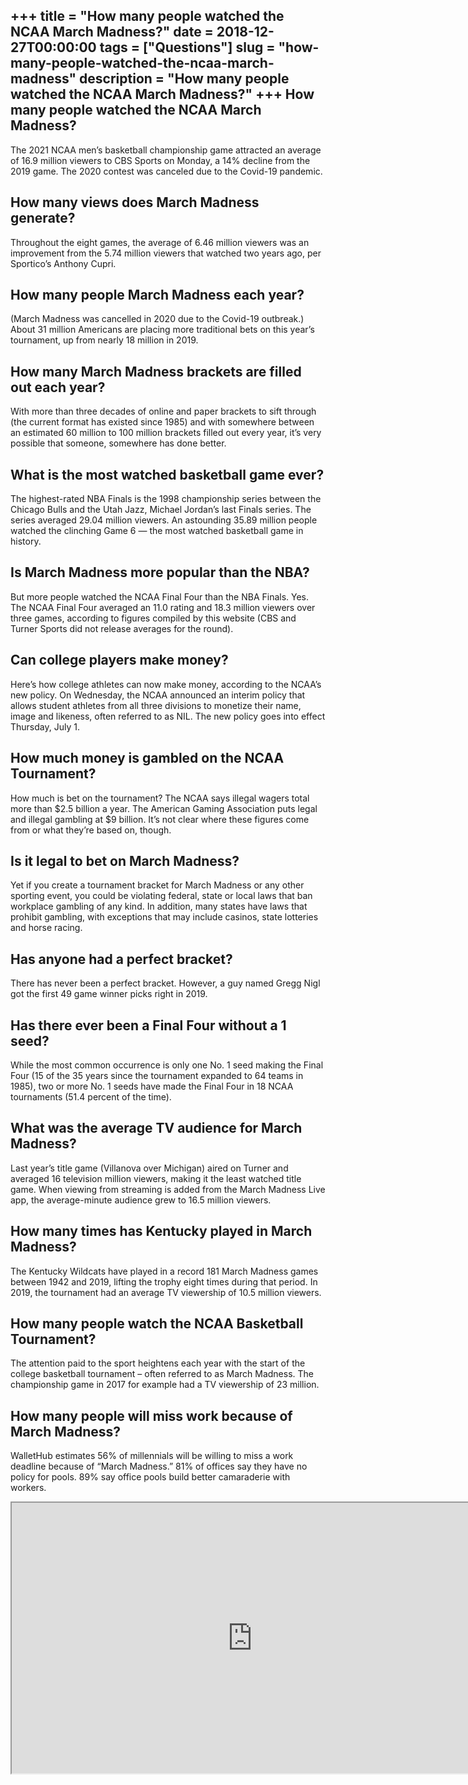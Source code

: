 +++
title = "How many people watched the NCAA March Madness?"
date = 2018-12-27T00:00:00
tags = ["Questions"]
slug = "how-many-people-watched-the-ncaa-march-madness"
description = "How many people watched the NCAA March Madness?"
+++
How many people watched the NCAA March Madness?
-----------------------------------------------

The 2021 NCAA men’s basketball championship game attracted an average of 16.9 million viewers to CBS Sports on Monday, a 14% decline from the 2019 game. The 2020 contest was canceled due to the Covid-19 pandemic.

How many views does March Madness generate?
-------------------------------------------

Throughout the eight games, the average of 6.46 million viewers was an improvement from the 5.74 million viewers that watched two years ago, per Sportico’s Anthony Cupri.

How many people March Madness each year?
----------------------------------------

(March Madness was cancelled in 2020 due to the Covid-19 outbreak.) About 31 million Americans are placing more traditional bets on this year’s tournament, up from nearly 18 million in 2019.

How many March Madness brackets are filled out each year?
---------------------------------------------------------

With more than three decades of online and paper brackets to sift through (the current format has existed since 1985) and with somewhere between an estimated 60 million to 100 million brackets filled out every year, it’s very possible that someone, somewhere has done better.

What is the most watched basketball game ever?
----------------------------------------------

The highest-rated NBA Finals is the 1998 championship series between the Chicago Bulls and the Utah Jazz, Michael Jordan’s last Finals series. The series averaged 29.04 million viewers. An astounding 35.89 million people watched the clinching Game 6 — the most watched basketball game in history.

Is March Madness more popular than the NBA?
-------------------------------------------

But more people watched the NCAA Final Four than the NBA Finals. Yes. The NCAA Final Four averaged an 11.0 rating and 18.3 million viewers over three games, according to figures compiled by this website (CBS and Turner Sports did not release averages for the round).

Can college players make money?
-------------------------------

Here’s how college athletes can now make money, according to the NCAA’s new policy. On Wednesday, the NCAA announced an interim policy that allows student athletes from all three divisions to monetize their name, image and likeness, often referred to as NIL. The new policy goes into effect Thursday, July 1.

How much money is gambled on the NCAA Tournament?
-------------------------------------------------

How much is bet on the tournament? The NCAA says illegal wagers total more than $2.5 billion a year. The American Gaming Association puts legal and illegal gambling at $9 billion. It’s not clear where these figures come from or what they’re based on, though.

Is it legal to bet on March Madness?
------------------------------------

Yet if you create a tournament bracket for March Madness or any other sporting event, you could be violating federal, state or local laws that ban workplace gambling of any kind. In addition, many states have laws that prohibit gambling, with exceptions that may include casinos, state lotteries and horse racing.

Has anyone had a perfect bracket?
---------------------------------

There has never been a perfect bracket. However, a guy named Gregg Nigl got the first 49 game winner picks right in 2019.

Has there ever been a Final Four without a 1 seed?
--------------------------------------------------

While the most common occurrence is only one No. 1 seed making the Final Four (15 of the 35 years since the tournament expanded to 64 teams in 1985), two or more No. 1 seeds have made the Final Four in 18 NCAA tournaments (51.4 percent of the time).

What was the average TV audience for March Madness?
---------------------------------------------------

Last year’s title game (Villanova over Michigan) aired on Turner and averaged 16 television million viewers, making it the least watched title game. When viewing from streaming is added from the March Madness Live app, the average-minute audience grew to 16.5 million viewers.

How many times has Kentucky played in March Madness?
----------------------------------------------------

The Kentucky Wildcats have played in a record 181 March Madness games between 1942 and 2019, lifting the trophy eight times during that period. In 2019, the tournament had an average TV viewership of 10.5 million viewers.

How many people watch the NCAA Basketball Tournament?
-----------------------------------------------------

The attention paid to the sport heightens each year with the start of the college basketball tournament – often referred to as March Madness. The championship game in 2017 for example had a TV viewership of 23 million.

How many people will miss work because of March Madness?
--------------------------------------------------------

WalletHub estimates 56% of millennials will be willing to miss a work deadline because of “March Madness.” 81% of offices say they have no policy for pools. 89% say office pools build better camaraderie with workers.

<iframe allow="accelerometer; autoplay; clipboard-write; encrypted-media; gyroscope; picture-in-picture" allowfullscreen="" class="__youtube_prefs__  epyt-is-override  no-lazyload" data-no-lazy="1" data-origheight="433" data-origwidth="770" data-skipgform_ajax_framebjll="" height="433" id="_ytid_96583" loading="lazy" src="https://www.youtube.com/embed/McVYqJ2-694?enablejsapi=1&autoplay=0&cc_load_policy=0&cc_lang_pref=&iv_load_policy=1&loop=0&modestbranding=0&rel=1&fs=1&playsinline=0&autohide=2&theme=dark&color=red&controls=1&" title="YouTube player" width="770"></iframe>